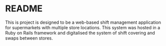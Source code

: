# README

This is project is designed to be a web-based shift management application for supermarkets with multiple
store locations. This system was hosted in a Ruby on Rails framework and digitalised the system of 
shift covering and swaps between stores.
